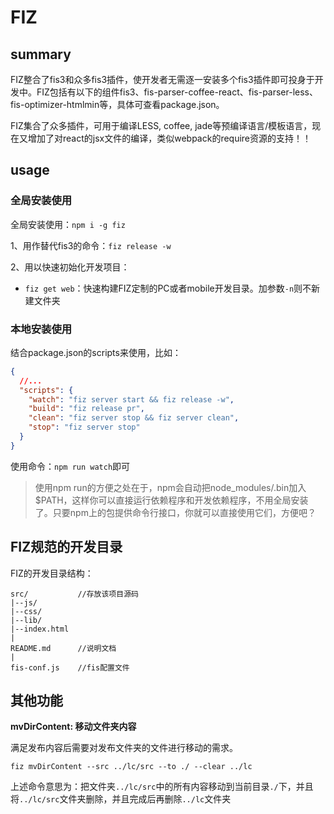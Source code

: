 # FIZ

## summary

FIZ整合了fis3和众多fis3插件，使开发者无需逐一安装多个fis3插件即可投身于开发中。FIZ包括有以下的组件fis3、fis-parser-coffee-react、fis-parser-less、fis-optimizer-htmlmin等，具体可查看package.json。

FIZ集合了众多插件，可用于编译LESS, coffee, jade等预编译语言/模板语言，现在又增加了对react的jsx文件的编译，类似webpack的require资源的支持！！

## usage

### 全局安装使用

全局安装使用：`npm i -g fiz`

1、用作替代fis3的命令：`fiz release -w`

2、用以快速初始化开发项目：

* `fiz get web`：快速构建FIZ定制的PC或者mobile开发目录。加参数`-n`则不新建文件夹

### 本地安装使用

结合package.json的scripts来使用，比如：

```json
{
  //...
  "scripts": {
    "watch": "fiz server start && fiz release -w",
    "build": "fiz release pr",
    "clean": "fiz server stop && fiz server clean",
    "stop": "fiz server stop"
  }
}
```

使用命令：`npm run watch`即可

> 使用npm run的方便之处在于，npm会自动把node_modules/.bin加入$PATH，这样你可以直接运行依赖程序和开发依赖程序，不用全局安装了。只要npm上的包提供命令行接口，你就可以直接使用它们，方便吧？

## FIZ规范的开发目录

FIZ的开发目录结构：

```
src/           //存放该项目源码
|--js/
|--css/
|--lib/
|--index.html
|
README.md      //说明文档
|
fis-conf.js    //fis配置文件
```

## 其他功能

**mvDirContent: 移动文件夹内容**

满足发布内容后需要对发布文件夹的文件进行移动的需求。

```shell
fiz mvDirContent --src ../lc/src --to ./ --clear ../lc
```

上述命令意思为：把文件夹`../lc/src`中的所有内容移动到当前目录`./`下，并且将`../lc/src`文件夹删除，并且完成后再删除`../lc`文件夹

